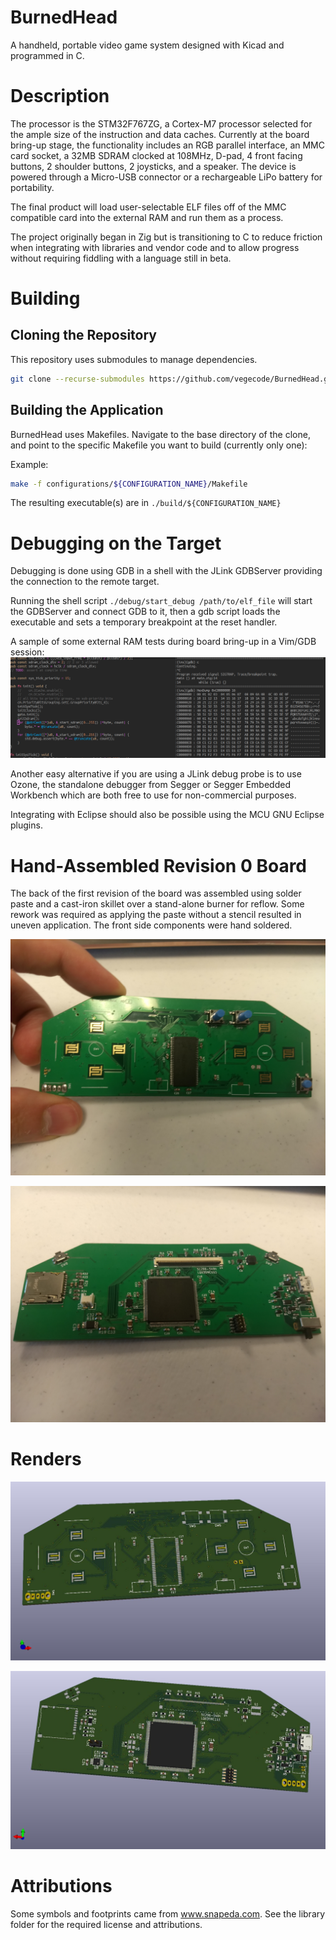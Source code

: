 # BurnedHead

A handheld, portable video game system designed with Kicad and programmed in C.

# Description

The processor is the STM32F767ZG, a Cortex-M7 processor selected for the ample
size of the instruction and data caches.  Currently at the board bring-up stage,
the functionality includes an RGB parallel interface, an MMC card socket, a 32MB
SDRAM clocked at 108MHz, D-pad, 4 front facing buttons, 2 shoulder buttons, 2
joysticks, and a speaker. The device is powered through a Micro-USB connector or
a rechargeable LiPo battery for portability.

The final product will load user-selectable ELF files off of the MMC compatible
card into the external RAM and run them as a process.

The project originally began in Zig but is transitioning to C to reduce
friction when integrating with libraries and vendor code and to allow progress
without requiring fiddling with a language still in beta.

# Building

## Cloning the Repository

This repository uses submodules to manage dependencies.

```bash
git clone --recurse-submodules https://github.com/vegecode/BurnedHead.git
```

## Building the Application

BurnedHead uses Makefiles.
Navigate to the base directory of the clone, and
point to the specific Makefile you want to build (currently only one):

Example:

```bash
make -f configurations/${CONFIGURATION_NAME}/Makefile
```

The resulting executable(s) are in `./build/${CONFIGURATION_NAME}`

# Debugging on the Target

Debugging is done using GDB in a shell with the JLink GDBServer providing the
connection to the remote target.

Running the shell script `./debug/start_debug /path/to/elf_file` will start the
GDBServer and connect GDB to it, then a gdb script loads the executable and sets
a temporary breakpoint at the reset handler.

A sample of some external RAM tests during board bring-up in a Vim/GDB session:
![ram testing](renders/BurnedHead-R0-Ram-Testing.png)

Another easy alternative if you are using a JLink debug probe is to use Ozone,
the standalone debugger from Segger or Segger Embedded Workbench which are
both free to use for non-commercial purposes.

Integrating with Eclipse should also be possible using the MCU GNU Eclipse
plugins.

# Hand-Assembled Revision 0 Board

The back of the first revision of the board was assembled using solder paste and
a cast-iron skillet over a stand-alone burner for reflow. Some rework was
required as applying the paste without a stencil resulted in uneven application.
The front side components were hand soldered.

![assembled front](renders/BurnedHead-R0-Assembled-Front.jpg)

![assembled back](renders/BurnedHead-R0-Assembled-Back.jpg)

# Renders

![render](renders/BurnedHead-Front.jpg)

![render](renders/BurnedHead-Back.jpg)

# Attributions

Some symbols and footprints  came from www.snapeda.com. See the library folder for the required
license and attributions.
